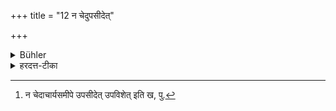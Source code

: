+++
title = "12 न चेदुपसीदेत्"

+++

<details><summary>Bühler</summary>

12. Provided he does not sit down quite near (to his teacher).
</details>

<details><summary>हरदत्त-टीका</summary>

## सूत्रम्
न चेदुपसीदेत् ॥ १२॥
### टिप्पनी
[^१] न चेदाचार्यस्समीपे, उपसीदेत् उपविशेत् । यदि तूपविशेदध्वापन्नः कर्मयुक्तो वा तदोपानत्प्रभृतीनि विहायोपविशेत् ॥ १२ ॥  

[^१]: न चेदाचार्यसमीपे उपसीदेत् उपविशेत् इति ख, पु.
</details>
